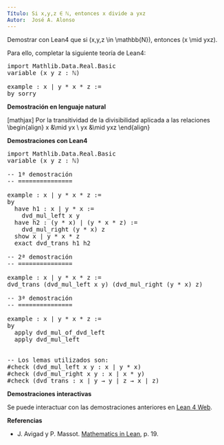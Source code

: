 ```yaml
---
Título: Si x,y,z ∈ ℕ, entonces x divide a yxz
Autor:  José A. Alonso
---
```


Demostrar con Lean4 que si \(x,y,z \in \mathbb{N}\), entonces \(x \mid yxz\).

Para ello, completar la siguiente teoría de Lean4:

<pre lang="lean">
import Mathlib.Data.Real.Basic
variable (x y z : ℕ)

example : x ∣ y * x * z :=
by sorry
</pre>
<!--more-->

<b>Demostración en lenguaje natural</b>

[mathjax]
Por la transitividad de la divisibilidad aplicada a las relaciones
\begin{align}
    x &\mid yx \\
   yx &\mid yxz
\end{align}

<b>Demostraciones con Lean4</b>

<pre lang="lean">
import Mathlib.Data.Real.Basic
variable (x y z : ℕ)

-- 1ª demostración
-- ===============

example : x ∣ y * x * z :=
by
  have h1 : x ∣ y * x :=
    dvd_mul_left x y
  have h2 : (y * x) ∣ (y * x * z) :=
    dvd_mul_right (y * x) z
  show x ∣ y * x * z
  exact dvd_trans h1 h2

-- 2ª demostración
-- ===============

example : x ∣ y * x * z :=
dvd_trans (dvd_mul_left x y) (dvd_mul_right (y * x) z)

-- 3ª demostración
-- ===============

example : x ∣ y * x * z :=
by
  apply dvd_mul_of_dvd_left
  apply dvd_mul_left


-- Los lemas utilizados son:
#check (dvd_mul_left x y : x ∣ y * x)
#check (dvd_mul_right x y : x ∣ x * y)
#check (dvd_trans : x ∣ y → y ∣ z → x ∣ z)
</pre>

<b>Demostraciones interactivas</b>

Se puede interactuar con las demostraciones anteriores en <a href="https://lean.math.hhu.de/#url=https://raw.githubusercontent.com/jaalonso/Calculemus2/main/src/Divisibilidad_de_producto.lean" rel="noopener noreferrer" target="_blank">Lean 4 Web</a>.

<b>Referencias</b>

<ul>
<li> J. Avigad y P. Massot. <a href="https://bit.ly/3U4UjBk">Mathematics in Lean</a>, p. 19.</li>
</ul>
